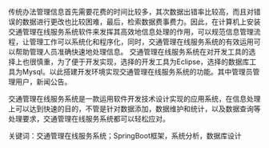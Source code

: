 传统办法管理信息首先需要花费的时间比较多，其次数据出错率比较高，而且对错误的数据进行更改也比较困难，最后，检索数据费事费力。因此，在计算机上安装交通管理在线服务系统软件来发挥其高效地信息处理的作用，可以规范信息管理流程，让管理工作可以系统化和程序化，同时，交通管理在线服务系统的有效运用可以帮助管理人员准确快速地处理信息。
交通管理在线服务系统在对开发工具的选择上也很慎重，为了便于开发实现，选择的开发工具为Eclipse，选择的数据库工具为Mysql。以此搭建开发环境实现交通管理在线服务系统的功能。其中管理员管理用户，新闻公告。

交通管理在线服务系统是一款运用软件开发技术设计实现的应用系统，在信息处理上可以达到快速的目的，不管是针对数据添加，数据维护和统计，以及数据查询等处理要求，交通管理在线服务系统都可以轻松应对。

关键词：交通管理在线服务系统；SpringBoot框架，系统分析，数据库设计
